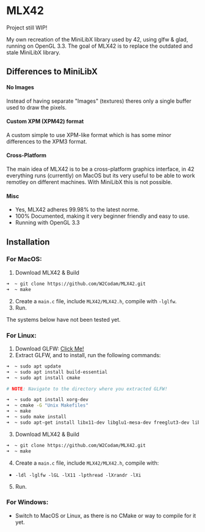 # MLX42

Project still WIP!

My own recreation of the MiniLibX library used by 42, using glfw &amp; glad, running on OpenGL 3.3.
The goal of MLX42 is to replace the outdated and stale MiniLibX library.

## Differences to MiniLibX
#### No Images
Instead of having separate "Images" (textures) theres only a single buffer used to draw the pixels.

#### Custom XPM (XPM42) format
A custom simple to use XPM-like format which is has some minor differences to the XPM3 format.

#### Cross-Platform
The main idea of MLX42 is to be a cross-platform graphics interface, in 42 everything runs (currently) on MacOS but its
very useful to be able to work remotley on different machines. With MiniLibX this is not possible.

#### Misc
 - Yes, MLX42 adheres 99.98% to the latest norme. 
 - 100% Documented, making it very beginner friendly and easy to use.
 - Running with OpenGL 3.3
 
## Installation

### For MacOS:
1. Download MLX42 & Build
```bash 
➜  ~ git clone https://github.com/W2Codam/MLX42.git
➜  ~ make
```
2. Create a ```main.c``` file, include ```MLX42/MLX42.h```, compile with ```-lglfw```.
3. Run.

The systems below have not been tested yet.

### For Linux:

1. Download GLFW: [Click Me!](https://github.com/glfw/glfw/releases/download/3.3.6/glfw-3.3.6.zip)
2. Extract GLFW, and to install, run the following commands:
```bash 
➜  ~ sudo apt update
➜  ~ sudo apt install build-essential
➜  ~ sudo apt install cmake

# NOTE: Navigate to the directory where you extracted GLFW!

➜  ~ sudo apt install xorg-dev
➜  ~ cmake -G "Unix Makefiles"
➜  ~ make
➜  ~ sudo make install
➜  ~ sudo apt-get install libx11-dev libglu1-mesa-dev freeglut3-dev libglew1.5 libglew1.5-dev libglu1-mesa libgl1-mesa-glx libgl1-mesa-dev libglfw3-dev libglfw3
```

3. Download MLX42 & Build
```bash 
➜  ~ git clone https://github.com/W2Codam/MLX42.git
➜  ~ make
```
4. Create a ```main.c``` file, include ```MLX42/MLX42.h```, compile with:
 - ```-ldl -lglfw -lGL -lX11 -lpthread -lXrandr -lXi```
5. Run.

### For Windows:
- Switch to MacOS or Linux, as there is no CMake or way to compile for it yet.
